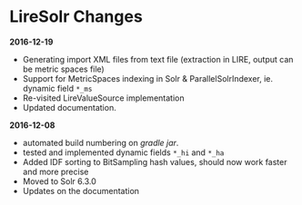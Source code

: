 # LireSolr Changes

**2016-12-19**
* Generating import XML files from text file (extraction in LIRE, output can be metric spaces file)
* Support for MetricSpaces indexing in Solr & ParallelSolrIndexer, ie. dynamic field `*_ms`
* Re-visited LireValueSource implementation
* Updated documentation.

**2016-12-08**
* automated build numbering on *gradle jar*.
* tested and implemented dynamic fields `*_hi` and `*_ha` 
* Added IDF sorting to BitSampling hash values, should now work faster and more precise
* Moved to Solr 6.3.0
* Updates on the documentation
